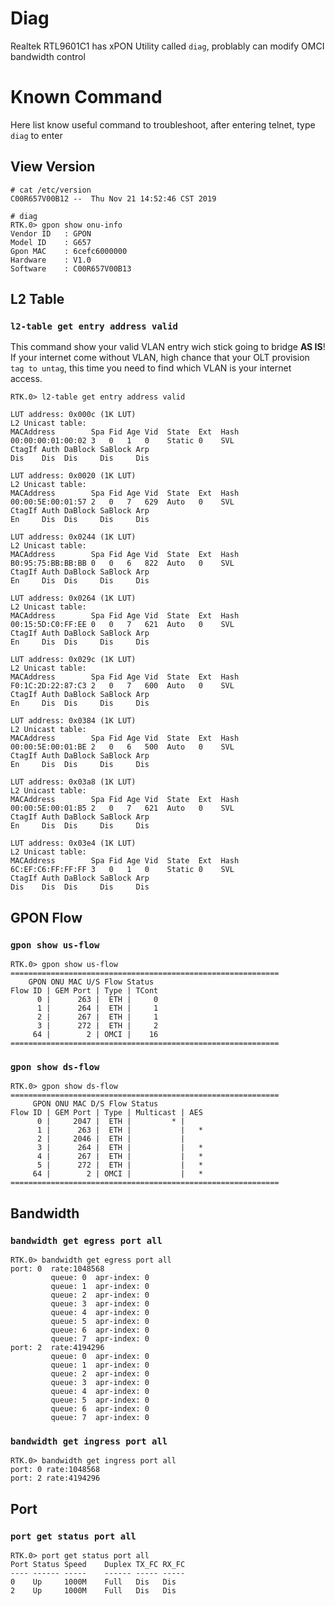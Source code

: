 # Diag
Realtek RTL9601C1 has xPON Utility called `diag`, problably can modify OMCI bandwidth control

# Known Command
Here list know useful command to troubleshoot, after entering telnet, type `diag` to enter

## View Version
```
# cat /etc/version
C00R657V00B12 --  Thu Nov 21 14:52:46 CST 2019

# diag
RTK.0> gpon show onu-info
Vendor ID   : GPON
Model ID    : G657
Gpon MAC    : 6cefc6000000
Hardware    : V1.0
Software    : C00R657V00B13
```

## L2 Table
### `l2-table get entry address valid`
This command show your valid VLAN entry wich stick going to bridge **AS IS**! If your internet come without VLAN, high chance that your OLT provision `tag to untag`, this time you need to find which VLAN is your internet access.
```
RTK.0> l2-table get entry address valid

LUT address: 0x000c (1K LUT)
L2 Unicast table:
MACAddress        Spa Fid Age Vid  State  Ext  Hash
00:00:00:01:00:02 3   0   1   0    Static 0    SVL
CtagIf Auth DaBlock SaBlock Arp
Dis    Dis  Dis     Dis     Dis

LUT address: 0x0020 (1K LUT)
L2 Unicast table:
MACAddress        Spa Fid Age Vid  State  Ext  Hash
00:00:5E:00:01:57 2   0   7   629  Auto   0    SVL
CtagIf Auth DaBlock SaBlock Arp
En     Dis  Dis     Dis     Dis

LUT address: 0x0244 (1K LUT)
L2 Unicast table:
MACAddress        Spa Fid Age Vid  State  Ext  Hash
B0:95:75:BB:BB:BB 0   0   6   822  Auto   0    SVL
CtagIf Auth DaBlock SaBlock Arp
En     Dis  Dis     Dis     Dis

LUT address: 0x0264 (1K LUT)
L2 Unicast table:
MACAddress        Spa Fid Age Vid  State  Ext  Hash
00:15:5D:C0:FF:EE 0   0   7   621  Auto   0    SVL
CtagIf Auth DaBlock SaBlock Arp
En     Dis  Dis     Dis     Dis

LUT address: 0x029c (1K LUT)
L2 Unicast table:
MACAddress        Spa Fid Age Vid  State  Ext  Hash
F0:1C:2D:22:87:C3 2   0   7   600  Auto   0    SVL
CtagIf Auth DaBlock SaBlock Arp
En     Dis  Dis     Dis     Dis

LUT address: 0x0384 (1K LUT)
L2 Unicast table:
MACAddress        Spa Fid Age Vid  State  Ext  Hash
00:00:5E:00:01:BE 2   0   6   500  Auto   0    SVL
CtagIf Auth DaBlock SaBlock Arp
En     Dis  Dis     Dis     Dis

LUT address: 0x03a8 (1K LUT)
L2 Unicast table:
MACAddress        Spa Fid Age Vid  State  Ext  Hash
00:00:5E:00:01:B5 2   0   7   621  Auto   0    SVL
CtagIf Auth DaBlock SaBlock Arp
En     Dis  Dis     Dis     Dis

LUT address: 0x03e4 (1K LUT)
L2 Unicast table:
MACAddress        Spa Fid Age Vid  State  Ext  Hash
6C:EF:C6:FF:FF:FF 3   0   1   0    Static 0    SVL
CtagIf Auth DaBlock SaBlock Arp
Dis    Dis  Dis     Dis     Dis
```

## GPON Flow
### `gpon show us-flow`
```
RTK.0> gpon show us-flow
============================================================
    GPON ONU MAC U/S Flow Status
Flow ID | GEM Port | Type | TCont
      0 |      263 |  ETH |     0
      1 |      264 |  ETH |     1
      2 |      267 |  ETH |     1
      3 |      272 |  ETH |     2
     64 |        2 | OMCI |    16
============================================================
```
### `gpon show ds-flow`
```
RTK.0> gpon show ds-flow
============================================================
     GPON ONU MAC D/S Flow Status
Flow ID | GEM Port | Type | Multicast | AES
      0 |     2047 |  ETH |         * |
      1 |      263 |  ETH |           |   *
      2 |     2046 |  ETH |           |
      3 |      264 |  ETH |           |   *
      4 |      267 |  ETH |           |   *
      5 |      272 |  ETH |           |   *
     64 |        2 | OMCI |           |   *
============================================================

```
## Bandwidth
### `bandwidth get egress port all`
```
RTK.0> bandwidth get egress port all
port: 0  rate:1048568
         queue: 0  apr-index: 0
         queue: 1  apr-index: 0
         queue: 2  apr-index: 0
         queue: 3  apr-index: 0
         queue: 4  apr-index: 0
         queue: 5  apr-index: 0
         queue: 6  apr-index: 0
         queue: 7  apr-index: 0
port: 2  rate:4194296
         queue: 0  apr-index: 0
         queue: 1  apr-index: 0
         queue: 2  apr-index: 0
         queue: 3  apr-index: 0
         queue: 4  apr-index: 0
         queue: 5  apr-index: 0
         queue: 6  apr-index: 0
         queue: 7  apr-index: 0
```
### `bandwidth get ingress port all`
```
RTK.0> bandwidth get ingress port all
port: 0 rate:1048568
port: 2 rate:4194296
```

## Port
### `port get status port all`
```
RTK.0> port get status port all
Port Status Speed    Duplex TX_FC RX_FC
---- ------ -----    ------ ----- -----
0    Up     1000M    Full   Dis   Dis
2    Up     1000M    Full   Dis   Dis
```
